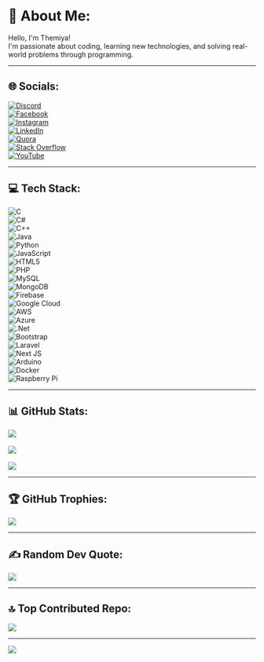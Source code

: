 # 💫 About Me:
Hello, I'm Themiya!  
I'm passionate about coding, learning new technologies, and solving real-world problems through programming.  

---

## 🌐 Socials:
[![Discord](https://img.shields.io/badge/Discord-%237289DA.svg?logo=discord&logoColor=white)](https://discord.gg/your-discord-invite-link)  
[![Facebook](https://img.shields.io/badge/Facebook-%231877F2.svg?logo=Facebook&logoColor=white)](https://facebook.com/ThushanThemiya)  
[![Instagram](https://img.shields.io/badge/Instagram-%23E4405F.svg?logo=Instagram&logoColor=white)](https://instagram.com/thushan_themiya)  
[![LinkedIn](https://img.shields.io/badge/LinkedIn-%230077B5.svg?logo=linkedin&logoColor=white)](https://linkedin.com/in/thushan-themiya-chathuranga)  
[![Quora](https://img.shields.io/badge/Quora-%23B92B27.svg?logo=Quora&logoColor=white)](https://quora.com/profile/thushan_themiya)  
[![Stack Overflow](https://img.shields.io/badge/-Stackoverflow-FE7A16?logo=stack-overflow&logoColor=white)](https://stackoverflow.com/users/your-profile-id)  
[![YouTube](https://img.shields.io/badge/YouTube-%23FF0000.svg?logo=YouTube&logoColor=white)](https://youtube.com/@thushanthemiya3862)  

---

## 💻 Tech Stack:
![C](https://img.shields.io/badge/c-%2300599C.svg?style=for-the-badge&logo=c&logoColor=white)  
![C#](https://img.shields.io/badge/c%23-%23239120.svg?style=for-the-badge&logo=csharp&logoColor=white)  
![C++](https://img.shields.io/badge/c++-%2300599C.svg?style=for-the-badge&logo=c%2B%2B&logoColor=white)  
![Java](https://img.shields.io/badge/java-%23ED8B00.svg?style=for-the-badge&logo=openjdk&logoColor=white)  
![Python](https://img.shields.io/badge/python-3670A0?style=for-the-badge&logo=python&logoColor=ffdd54)  
![JavaScript](https://img.shields.io/badge/javascript-%23323330.svg?style=for-the-badge&logo=javascript&logoColor=%23F7DF1E)  
![HTML5](https://img.shields.io/badge/html5-%23E34F26.svg?style=for-the-badge&logo=html5&logoColor=white)  
![PHP](https://img.shields.io/badge/php-%23777BB4.svg?style=for-the-badge&logo=php&logoColor=white)  
![MySQL](https://img.shields.io/badge/mysql-4479A1.svg?style=for-the-badge&logo=mysql&logoColor=white)  
![MongoDB](https://img.shields.io/badge/MongoDB-%234ea94b.svg?style=for-the-badge&logo=mongodb&logoColor=white)  
![Firebase](https://img.shields.io/badge/firebase-%23039BE5.svg?style=for-the-badge&logo=firebase)  
![Google Cloud](https://img.shields.io/badge/GoogleCloud-%234285F4.svg?style=for-the-badge&logo=google-cloud&logoColor=white)  
![AWS](https://img.shields.io/badge/AWS-%23FF9900.svg?style=for-the-badge&logo=amazon-aws&logoColor=white)  
![Azure](https://img.shields.io/badge/azure-%230072C6.svg?style=for-the-badge&logo=microsoftazure&logoColor=white)  
![.Net](https://img.shields.io/badge/.NET-5C2D91?style=for-the-badge&logo=.net&logoColor=white)  
![Bootstrap](https://img.shields.io/badge/bootstrap-%238511FA.svg?style=for-the-badge&logo=bootstrap&logoColor=white)  
![Laravel](https://img.shields.io/badge/laravel-%23FF2D20.svg?style=for-the-badge&logo=laravel&logoColor=white)  
![Next JS](https://img.shields.io/badge/Next-black?style=for-the-badge&logo=next.js&logoColor=white)  
![Arduino](https://img.shields.io/badge/-Arduino-00979D?style=for-the-badge&logo=Arduino&logoColor=white)  
![Docker](https://img.shields.io/badge/docker-%230db7ed.svg?style=for-the-badge&logo=docker&logoColor=white)  
![Raspberry Pi](https://img.shields.io/badge/-Raspberry_Pi-C51A4A?style=for-the-badge&logo=Raspberry-Pi)  

---

## 📊 GitHub Stats:
![](https://github-readme-stats.vercel.app/api?username=07themiya&theme=dark&hide_border=false&include_all_commits=true&count_private=true)<br/>  
![](https://github-readme-streak-stats.herokuapp.com/?user=07themiya&theme=dark&hide_border=false)<br/>  
![](https://github-readme-stats.vercel.app/api/top-langs/?username=07themiya&theme=dark&hide_border=false&layout=compact)  

---

## 🏆 GitHub Trophies:
![](https://github-profile-trophy.vercel.app/?username=07themiya&theme=radical&no-frame=false&no-bg=true&margin-w=4)  

---

## ✍️ Random Dev Quote:
![](https://quotes-github-readme.vercel.app/api?type=horizontal&theme=radical)  

---

## 🔝 Top Contributed Repo:
![](https://github-contributor-stats.vercel.app/api?username=07themiya&limit=5&theme=dark&combine_all_yearly_contributions=true)  

---

[![](https://visitcount.itsvg.in/api?id=07themiya&icon=0&color=0)](https://visitcount.itsvg.in)  

<!-- Proudly created with GPRM ( https://gprm.itsvg.in ) -->
